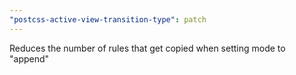 ```yaml
---
"postcss-active-view-transition-type": patch
---
```


Reduces the number of rules that get copied when setting mode to "append"
